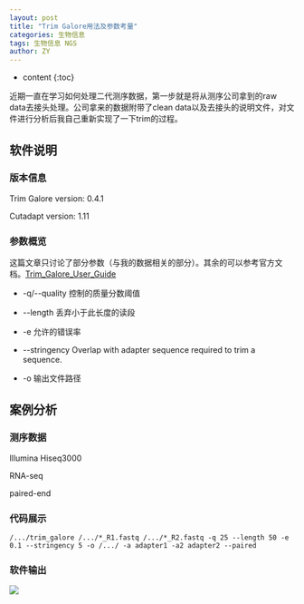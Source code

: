 ```yaml
---
layout: post
title: "Trim Galore用法及参数考量"
categories: 生物信息
tags: 生物信息 NGS
author: ZY
---
```


* content
{:toc}

近期一直在学习如何处理二代测序数据，第一步就是将从测序公司拿到的raw data去接头处理。公司拿来的数据附带了clean data以及去接头的说明文件，对文件进行分析后我自己重新实现了一下trim的过程。




## 软件说明

### 版本信息
Trim Galore version: 0.4.1

Cutadapt version: 1.11

### 参数概览
这篇文章只讨论了部分参数（与我的数据相关的部分）。其余的可以参考官方文档。[Trim_Galore_User_Guide](http://www.bioinformatics.bbsrc.ac.uk/projects/trim_galore/)

- -q/--quality <INT> 控制的质量分数阈值

- --length <INT> 丢弃小于此长度的读段

- -e 允许的错误率

- --stringency Overlap with adapter sequence required to trim a sequence.

- -o 输出文件路径


## 案例分析

### 测序数据
Illumina Hiseq3000

RNA-seq 

paired-end

### 代码展示
```
/.../trim_galore /.../*_R1.fastq /.../*_R2.fastq -q 25 --length 50 -e 0.1 --stringency 5 -o /.../ -a adapter1 -a2 adapter2 --paired
```

### 软件输出

![](https://raw.githubusercontent.com/woaielf/woaielf.github.io/master/_posts/Pic/7-trim.png)
